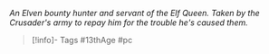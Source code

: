 *An Elven bounty hunter and servant of the Elf Queen.  Taken by the Crusader's army to repay him for the trouble he's caused them.*

> [!info]- Tags
> #13thAge #pc

